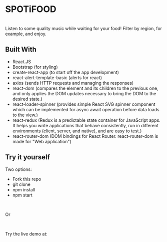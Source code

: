 # SPOTiFOOD

<br>
Listen to some quality music while waiting for your food! Filter by region, for example, and enjoy.
<br>

## Built With

- React.JS
- Bootstrap (for styling)
- create-react-app (to start off the app development)
- react-alert-template-basic (alerts for react)
- axios (sends HTTP requests and managing the responses)
- react-dom (compares the element and its children to the previous one, and only applies the DOM updates necessary to bring the DOM to the desired state.)
- react-loader-spinner (provides simple React SVG spinner component which can be implemented for async await operation before data loads to the view.)
- react-redux (Redux is a predictable state container for JavaScript apps. It helps you write applications that behave consistently, run in different environments (client, server, and native), and are easy to test.)
- react-router-dom (DOM bindings for React Router. react-router-dom is made for "Web application")

## Try it yourself

Two options:

- Fork this repo
- git clone
- npm install
- npm start

<br>

Or

<br>

Try the live demo at:

##
